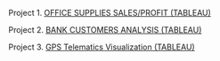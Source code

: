 
Project 1. [OFFICE SUPPLIES SALES/PROFIT (TABLEAU)](https://public.tableau.com/app/profile/simranjit.singh1749/viz/Project-OfficeSuppliesSalesProfitAnalysisDashboard/Dashboard-OfficeSuppliesSales?publish=yes)

Project 2. [BANK CUSTOMERS ANALYSIS (TABLEAU)](https://public.tableau.com/app/profile/simranjit.singh1749/viz/Project-BankCustomerAnalysisDashboard/Dashboard-BankCustomerAnalysis?publish=yes)

Project 3. [GPS Telematics Visualization (TABLEAU)](https://public.tableau.com/app/profile/simranjit.singh1749/viz/GpsTelematicsVisualization/Dashboard1)
